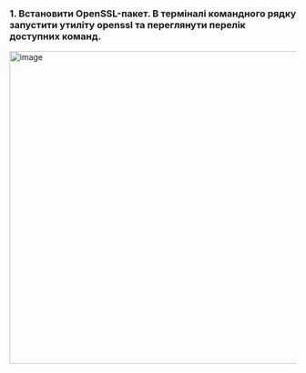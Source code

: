 ### 1. Встановити OpenSSL-пакет. В терміналі командного рядку запустити утиліту openssl та переглянути перелік доступних команд.

<img width="550" alt="image" src="https://user-images.githubusercontent.com/27497026/210151684-a5fcd0a4-ab16-4ed8-a67e-3ff781d0e8b0.png">